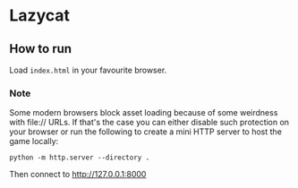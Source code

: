 # Lazycat

## How to run

Load `index.html` in your favourite browser.

### Note

Some modern browsers block asset loading because of some weirdness with file:// URLs. If that's the case you can either disable such protection on your browser or run the following to create a mini HTTP server to host the game locally:

    python -m http.server --directory .

Then connect to http://127.0.0.1:8000

